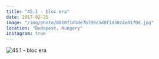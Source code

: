 ```yaml
---
title: "45.1 - bloc era"
date: 2017-02-25
image: "/img/photo/8810f1d1de7b709c3d9f1d38c4e8170d.jpg"
location: "Budapest, Hungary"
instagram: true
---
```


![45.1 - bloc era](/img/photo/8810f1d1de7b709c3d9f1d38c4e8170d.jpg)
